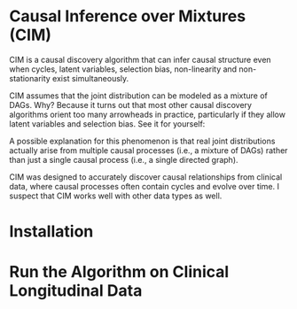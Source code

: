 # Causal Inference over Mixtures (CIM)

CIM is a causal discovery algorithm that can infer causal structure even when cycles, latent variables, selection bias, non-linearity and non-stationarity exist simultaneously. 

CIM assumes that the joint distribution can be modeled as a mixture of DAGs. Why? Because it turns out that most other causal discovery algorithms orient too many arrowheads in practice, particularly if they allow latent variables and selection bias. See it for yourself:



A possible explanation for this phenomenon is that real joint distributions actually arise from multiple causal processes (i.e., a mixture of DAGs) rather than just a single causal process (i.e., a single directed graph).


CIM was designed to accurately discover causal relationships from clinical data, where causal processes often contain cycles and evolve over time. I suspect that CIM works well with other data types as well.

# Installation


# Run the Algorithm on Clinical Longitudinal Data
